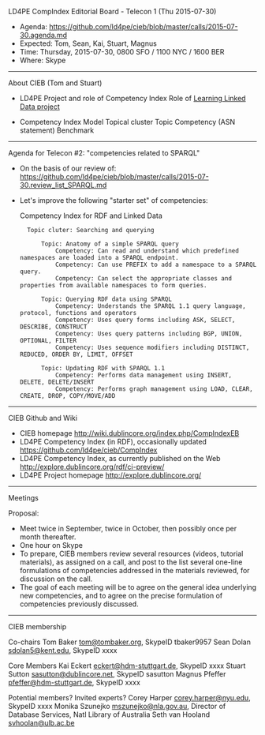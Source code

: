 LD4PE CompIndex Editorial Board - Telecon 1 (Thu 2015-07-30)

* Agenda:   https://github.com/ld4pe/cieb/blob/master/calls/2015-07-30.agenda.md
* Expected: Tom, Sean, Kai, Stuart, Magnus
* Time:     Thursday, 2015-07-30, 0800 SFO / 1100 NYC / 1600 BER
* Where:    Skype

----------------------------------------------------------------------
About CIEB (Tom and Stuart)

*  LD4PE Project and role of Competency Index
   Role of [Learning Linked Data project](http://lld.ischool.uw.edu/learning/)

*  Competency Index Model
   Topical cluster
   Topic 
   Competency (ASN statement)
   Benchmark

----------------------------------------------------------------------
Agenda for Telecon #2: "competencies related to SPARQL"

* On the basis of our review of:
  https://github.com/ld4pe/cieb/blob/master/calls/2015-07-30.review_list_SPARQL.md

* Let's improve the following "starter set" of competencies:

    Competency Index for RDF and Linked Data

        Topic cluter: Searching and querying

            Topic: Anatomy of a simple SPARQL query    
                Competency: Can read and understand which predefined namespaces are loaded into a SPARQL endpoint.
                Competency: Can use PREFIX to add a namespace to a SPARQL query.
                Competency: Can select the appropriate classes and properties from available namespaces to form queries.

            Topic: Querying RDF data using SPARQL 
                Competency: Understands the SPARQL 1.1 query language, protocol, functions and operators
                Competency: Uses query forms including ASK, SELECT, DESCRIBE, CONSTRUCT
                Competency: Uses query patterns including BGP, UNION, OPTIONAL, FILTER
                Competency: Uses sequence modifiers including DISTINCT, REDUCED, ORDER BY, LIMIT, OFFSET

            Topic: Updating RDF with SPARQL 1.1    
                Competency: Performs data management using INSERT, DELETE, DELETE/INSERT
                Competency: Performs graph management using LOAD, CLEAR, CREATE, DROP, COPY/MOVE/ADD

----------------------------------------------------------------------
CIEB Github and Wiki

-  CIEB homepage
   http://wiki.dublincore.org/index.php/CompIndexEB
-  LD4PE Competency Index (in RDF), occasionally updated
   https://github.com/ld4pe/cieb/CompIndex
-  LD4PE Competency Index, as currently published on the Web
   http://explore.dublincore.org/rdf/ci-preview/
-  LD4PE Project homepage
   http://explore.dublincore.org/

----------------------------------------------------------------------
Meetings

Proposal: 
* Meet twice in September, twice in October, then possibly once 
  per month thereafter.
* One hour on Skype
* To prepare, CIEB members review several resources (videos, tutorial 
  materials), as assigned on a call, and post to the list several one-line 
  formulations of competencies addressed in the materials reviewed, for
  discussion on the call.
* The goal of each meeting will be to agree on the general idea underlying 
  new competencies, and to agree on the precise formulation of competencies
  previously discussed.

----------------------------------------------------------------------
CIEB membership

Co-chairs
    Tom Baker <tom@tombaker.org>, SkypeID tbaker9957
    Sean Dolan <sdolan5@kent.edu>, SkypeID xxxx

Core Members
    Kai Eckert <eckert@hdm-stuttgart.de>, SkypeID xxxx
    Stuart Sutton <sasutton@dublincore.net>, SkypeID sasutton
    Magnus Pfeffer <pfeffer@hdm-stuttgart.de>, SkypeID xxxx

Potential members?  Invited experts?
    Corey Harper <corey.harper@nyu.edu>, SkypeID xxxx
    Monika Szunejko <mszunejko@nla.gov.au>, Director of Database Services, Natl Library of Australia 
    Seth van Hooland <svhoolan@ulb.ac.be>
